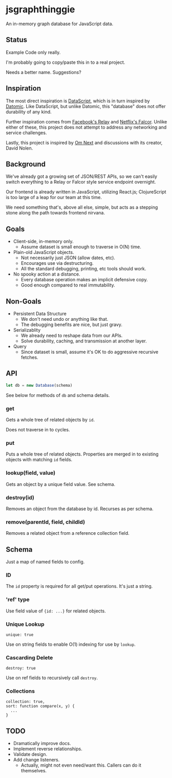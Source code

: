 # jsgraphthinggie

An in-memory graph database for JavaScript data.


## Status

Example Code only really.

I'm probably going to copy/paste this in to a real project.

Needs a better name. Suggestions?


## Inspiration

The most direct inspiration is [DataScript][2], which is in turn inspired by
[Datomic][3]. Like DataScript, but unlike Datomic, this "database" does not
offer durability of any kind.

Further inspiration comes from [Facebook's Relay][1] and [Netflix's Falcor][4].
Unlike either of these, this project does not attempt to address any networking
and service challenges.

Lastly, this project is inspired by [Om Next][5] and discussions with its
creator, David Nolen.


## Background

We've already got a growing set of JSON/REST APIs, so we can't easily switch
everything to a Relay or Falcor style service endpoint overnight.

Our frontend is already written in JavaScript, utilizing React.js;
ClojureScript is too large of a leap for our team at this time.

We need something that's, above all else, simple, but acts as a stepping stone
along the path towards frontend nirvana.


## Goals

- Client-side, in-memory only.
  - Assume dataset is small enough to traverse in O(N) time.
- Plain-old JavaScript objects.
  - Not necessarily just JSON (allow dates, etc).
  - Encourages use via destructuring.
  - All the standard debugging, printing, etc tools should work.
- No spooky action at a distance.
  - Every database operation makes an implicit defensive copy.
  - Good enough compared to real immutability.


## Non-Goals

- Persistent Data Structure
  - We don't need undo or anything like that.
  - The debugging benefits are nice, but just gravy.
- Serializablity
  - We already need to reshape data from our APIs.
  - Solve durability, caching, and transmission at another layer.
- Query
  - Since dataset is small, assume it's OK to do aggressive recursive fetches.


## API

```javascript
let db = new Database(schema)
```

See below for methods of `db` and schema details.

### get

Gets a whole tree of related objects by `id`.

Does not traverse in to cycles.

### put

Puts a whole tree of related objects. Properties are merged in to existing
objects with matching `id` fields.

### lookup(field, value)

Gets an object by a unique field value. See schema.

### destroy(id)

Removes an object from the database by id. Recurses as per schema.

### remove(parentId, field, childId)

Removes a related object from a reference collection field.


## Schema

Just a map of named fields to config.

### ID

The `id` property is required for all get/put operations. It's just a string.

### 'ref' type

Use field value of `{id: ...}` for related objects.

### Unique Lookup

`unique: true`

Use on string fields to enable O(1) indexing for use by `lookup`.

### Cascarding Delete

`destroy: true`

Use on ref fields to recursively call `destroy`.

### Collections

```
collection: true,
sort: function compare(x, y) {
  ...
}
```


## TODO

- Dramatically improve docs.
- Implement reverse relationships.
- Validate design.
- Add change listeners.
  - Actually, might not even need/want this. Callers can do it themselves.


[1]: https://facebook.github.io/relay/
[2]: https://github.com/tonsky/datascript
[3]: http://www.datomic.com/about.html
[4]: http://netflix.github.io/falcor/
[5]: https://github.com/omcljs/om/wiki/Quick-Start-(om.next)
